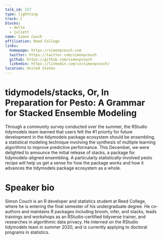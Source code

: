 ```yaml
---
talk_id: 117
type: lightning
track: C
blocks:
  - delta
  - juliett
name: Simon Couch
affiliation: Reed College
links:
  homepage: https://simonpcouch.com
  twitter: https://twitter.com/simonpcouch
  github: https://github.com/simonpcouch
  linkedin: https://linkedin.com/in/simonpcouch/
location: United States
---
```


# tidymodels/stacks, Or, In Preparation for Pesto: A Grammar for Stacked Ensemble Modeling

Through a community survey conducted over the summer, the RStudio tidymodels team learned that users felt the #1 priority for future development in the tidymodels package ecosystem should be ensembling, a statistical modeling technique involving the synthesis of multiple learning algorithms to improve predictive performance. This December, we were delighted to announce the initial release of stacks, a package for tidymodels-aligned ensembling. A particularly statistically-involved pesto recipe will help us get a sense for how the package works and how it advances the tidymodels package ecosystem as a whole.

# Speaker bio

Simon Couch is an R developer and statistics student at Reed College, where he is entering the final semester of his undergraduate degree. He co-authors and maintains R packages including broom, infer, and stacks, leads trainings and workshops as an RStudio-certified tidyverse trainer, and researches in algorithmic data privacy. He interned on the RStudio tidymodels team in summer 2020, and is currently applying to doctoral programs in statistics.

